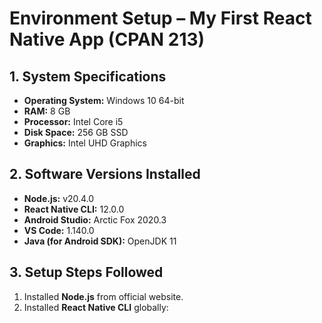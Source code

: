# Environment Setup – My First React Native App (CPAN 213)

## 1. System Specifications
- **Operating System:** Windows 10 64-bit
- **RAM:** 8 GB
- **Processor:** Intel Core i5
- **Disk Space:** 256 GB SSD
- **Graphics:** Intel UHD Graphics

## 2. Software Versions Installed
- **Node.js:** v20.4.0
- **React Native CLI:** 12.0.0
- **Android Studio:** Arctic Fox 2020.3
- **VS Code:** 1.140.0
- **Java (for Android SDK):** OpenJDK 11

## 3. Setup Steps Followed
1. Installed **Node.js** from official website.  
2. Installed **React Native CLI** globally:

   